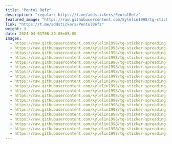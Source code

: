 ```yaml
---
title: "Pentol Befz"
description: "regular: https://t.me/addstickers/PentolBefz"
featured_image: "https://raw.githubusercontent.com/kylelin1998/tg-sticker-spreading-worldwide-images/main/img/e9f4c405-bd47-4b19-8382-5b630259f556.jpg"
link: "https://t.me/addstickers/PentolBefz"
weight: 3
date: 2024-04-01T08:20:05+08:00
images:
  - https://raw.githubusercontent.com/kylelin1998/tg-sticker-spreading-worldwide-images/main/img/e9f4c405-bd47-4b19-8382-5b630259f556.jpg
  - https://raw.githubusercontent.com/kylelin1998/tg-sticker-spreading-worldwide-images/main/img/40a18d78-7d73-407d-820e-e591ca99b59e.jpg
  - https://raw.githubusercontent.com/kylelin1998/tg-sticker-spreading-worldwide-images/main/img/ee5fdaff-770a-438f-aa69-2afc9c8382ef.jpg
  - https://raw.githubusercontent.com/kylelin1998/tg-sticker-spreading-worldwide-images/main/img/e26183fa-483d-4ca9-9205-90c849c4bb8f.jpg
  - https://raw.githubusercontent.com/kylelin1998/tg-sticker-spreading-worldwide-images/main/img/a68d3736-7558-4a81-b78d-0ef46fd04882.jpg
  - https://raw.githubusercontent.com/kylelin1998/tg-sticker-spreading-worldwide-images/main/img/f0fb9502-4b48-46e9-a145-84cb5cd79434.jpg
  - https://raw.githubusercontent.com/kylelin1998/tg-sticker-spreading-worldwide-images/main/img/ab17e940-82a0-4e92-a2e2-d8207c298ceb.jpg
  - https://raw.githubusercontent.com/kylelin1998/tg-sticker-spreading-worldwide-images/main/img/e9f49cc4-235a-4889-a48b-442587ed2520.jpg
  - https://raw.githubusercontent.com/kylelin1998/tg-sticker-spreading-worldwide-images/main/img/fd0f993e-7db0-4f0b-8b10-389cd2af59af.jpg
  - https://raw.githubusercontent.com/kylelin1998/tg-sticker-spreading-worldwide-images/main/img/175025a1-ca14-45de-b15a-5c8817b5fedd.jpg
  - https://raw.githubusercontent.com/kylelin1998/tg-sticker-spreading-worldwide-images/main/img/f6759ae5-3235-4a84-a35d-488a86b7ff69.jpg
  - https://raw.githubusercontent.com/kylelin1998/tg-sticker-spreading-worldwide-images/main/img/1728940f-8d90-4c3c-a139-9ba6b6b745c3.jpg
  - https://raw.githubusercontent.com/kylelin1998/tg-sticker-spreading-worldwide-images/main/img/6ec38492-acf8-4f89-ba1e-baa3edf6807d.jpg
  - https://raw.githubusercontent.com/kylelin1998/tg-sticker-spreading-worldwide-images/main/img/ae304167-6566-4e3a-a184-5a6ee86ba74e.jpg
  - https://raw.githubusercontent.com/kylelin1998/tg-sticker-spreading-worldwide-images/main/img/0b314658-ecd6-410c-9499-c4b02f703b37.jpg
  - https://raw.githubusercontent.com/kylelin1998/tg-sticker-spreading-worldwide-images/main/img/7d61c075-7e69-4588-bd27-487817e3ab75.jpg
  - https://raw.githubusercontent.com/kylelin1998/tg-sticker-spreading-worldwide-images/main/img/ad96c229-ef90-4034-a7b1-086d178b86ab.jpg
  - https://raw.githubusercontent.com/kylelin1998/tg-sticker-spreading-worldwide-images/main/img/01bdd5e7-0eac-49a1-8782-fd0021ad65ea.jpg
  - https://raw.githubusercontent.com/kylelin1998/tg-sticker-spreading-worldwide-images/main/img/766e68db-b2a8-4ce8-9f22-dde4e0a2e54c.jpg
  - https://raw.githubusercontent.com/kylelin1998/tg-sticker-spreading-worldwide-images/main/img/019105d4-1c08-409f-80fa-0534c5c07e5e.jpg
---
```

